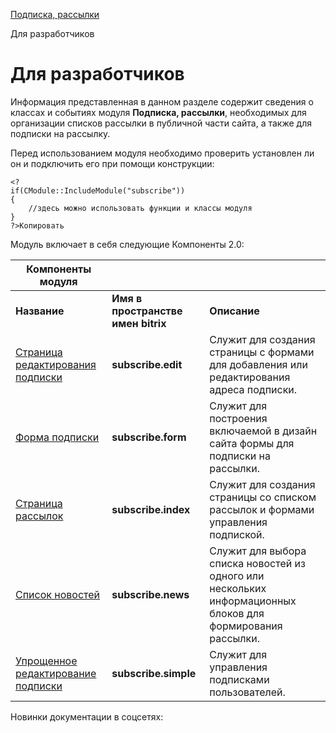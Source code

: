[Подписка, рассылки](/api_help/subscribe/index.php)

Для разработчиков

Для разработчиков
=================

Информация представленная в данном разделе содержит сведения о классах и событиях модуля **Подписка, рассылки**, необходимых для организации списков рассылки в публичной части сайта, а также для подписки на рассылку.

Перед использованием модуля необходимо проверить установлен ли он и подключить его при помощи конструкции:

```
<?
if(CModule::IncludeModule("subscribe"))
{  
	//здесь можно использовать функции и классы модуля
} 
?>Копировать
```

  
Модуль включает в себя следующие Компоненты 2.0:
  

| **Компоненты модуля** | | |
| --- | --- | --- |
| **Название** | **Имя в пространстве имен bitrix** | **Описание** |
| [Страница редактирования подписки](https://dev.1c-bitrix.ru/user_help/components/services/subscribes/subscribe_edit.php) | **subscribe.edit** | Служит для создания страницы с формами для добавления или редактирования адреса подписки. |
| [Форма подписки](https://dev.1c-bitrix.ru/user_help/components/services/subscribes/subscribe_form.php) | **subscribe.form** | Служит для построения включаемой в дизайн сайта формы для подписки на рассылки. |
| [Страница рассылок](https://dev.1c-bitrix.ru/user_help/components/services/subscribes/subscribe_index.php) | **subscribe.index** | Служит для создания страницы со списком рассылок и формами управления подпиской. |
| [Список новостей](https://dev.1c-bitrix.ru/user_help/components/services/subscribes/subscribe_news.php) | **subscribe.news** | Служит для выбора списка новостей из одного или нескольких информационных блоков для формирования рассылки. |
| [Упрощенное редактирование подписки](https://dev.1c-bitrix.ru/user_help/components/services/subscribes/subscribe_simple.php) | **subscribe.simple** | Служит для управления подписками пользователей. |

Новинки документации в соцсетях: